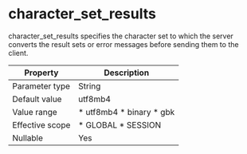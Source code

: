 character_set_results 
==========================================

character_set_results specifies the character set to which the server converts the result sets or error messages before sending them to the client. 


|  **Property**   |                                                                   **Description**                                                                   |
|-----------------|-----------------------------------------------------------------------------------------------------------------------------------------------------|
| Parameter type  | String                                                                                                                                              |
| Default value   | utf8mb4                                                                                                                                             |
| Value range     | * utf8mb4   * binary   * gbk    |
| Effective scope | * GLOBAL   * SESSION                                             |
| Nullable        | Yes                                                                                                                                                 |



